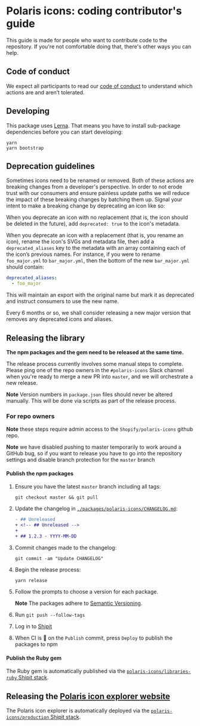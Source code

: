 # Polaris icons: coding contributor's guide

This guide is made for people who want to contribute code to the repository. If you're not comfortable doing that, there's other ways you can help.

## Code of conduct

We expect all participants to read our [code of conduct](https://github.com/Shopify/polaris-tokens/blob/master/.github/CODE_OF_CONDUCT.md) to understand which actions are and aren’t tolerated.

## Developing

This package uses [Lerna](https://github.com/lerna/lerna). That means you have to install sub-package dependencies before you can start developing:

```
yarn
yarn bootstrap
```

## Deprecation guidelines

Sometimes icons need to be renamed or removed. Both of these actions are breaking changes from a developer's perspective. In order to not erode trust with our consumers and ensure painless update paths we will reduce the impact of these breaking changes by batching them up. Signal your intent to make a breaking change by deprecating an icon like so:

When you deprecate an icon with no replacement (that is, the icon should be deleted in the future), add `deprecated: true` to the icon's metadata.

When you deprecate an icon with a replacement (that is, you rename an icon), rename the icon's SVGs and metadata file, then add a `deprecated_aliases` key to the metadata with an array containing each of the icon’s previous names. For instance, if you were to rename `foo_major.yml` to `bar_major.yml`, then the bottom of the new `bar_major.yml` should contain:

```yml
deprecated_aliases:
  - foo_major
```

This will maintain an export with the original name but mark it as deprecated and instruct consumers to use the new name.

Every 6 months or so, we shall consider releasing a new major version that removes any deprecated icons and aliases.

## Releasing the library

**The npm packages and the gem need to be released at the same time.**

The release process currently involves some manual steps to complete. Please ping one of the repo owners in the `#polaris-icons` Slack channel when you're ready to merge a new PR into `master`, and we will orchestrate a new release.

**Note** Version numbers in `package.json` files should never be altered manually. This will be done via scripts as part of the release process.

### For repo owners

**Note** these steps require admin access to the `Shopify/polaris-icons` github repo.

**Note** we have disabled pushing to master temporarily to work around a GitHub bug, so if you want to release you have to go into the repository settings and disable branch protection for the `master` branch

#### Publish the npm packages

1. Ensure you have the latest `master` branch including all tags:

   ```
   git checkout master && git pull
   ```

1. Update the changelog in [`./packages/polaris-icons/CHANGELOG.md`](https://github.com/Shopify/polaris-icons/blob/master/packages/polaris-icons/CHANGELOG.md):

   ```diff
   - ## Unreleased
   + <!-- ## Unreleased -->
   +
   + ## 1.2.3 - YYYY-MM-DD
   ```

1. Commit changes made to the changelog:

   ```
   git commit -am "Update CHANGELOG"
   ```

1. Begin the release process:

   ```
   yarn release
   ```

1. Follow the prompts to choose a version for each package.

   **Note** The packages adhere to [Semantic Versioning](https://semver.org/spec/v2.0.0.html).

1. Run `git push --follow-tags`
1. Log in to [Shipit](https://shipit.shopify.io/shopify/polaris-icons/libraries-js)
1. When CI is 🍏 on the `Publish` commit, press `Deploy` to publish the packages to npm

#### Publish the Ruby gem

The Ruby gem is automatically published via the [`polaris-icons/libraries-ruby` Shipit stack](https://shipit.shopify.io/shopify/polaris-icons/libraries-ruby).

## Releasing the [Polaris icon explorer website](https://polaris-icons.shopify.com)

The Polaris icon explorer is automatically deployed via the [`polaris-icons/production` Shipit stack](https://shipit.shopify.io/shopify/polaris-icons/production).
